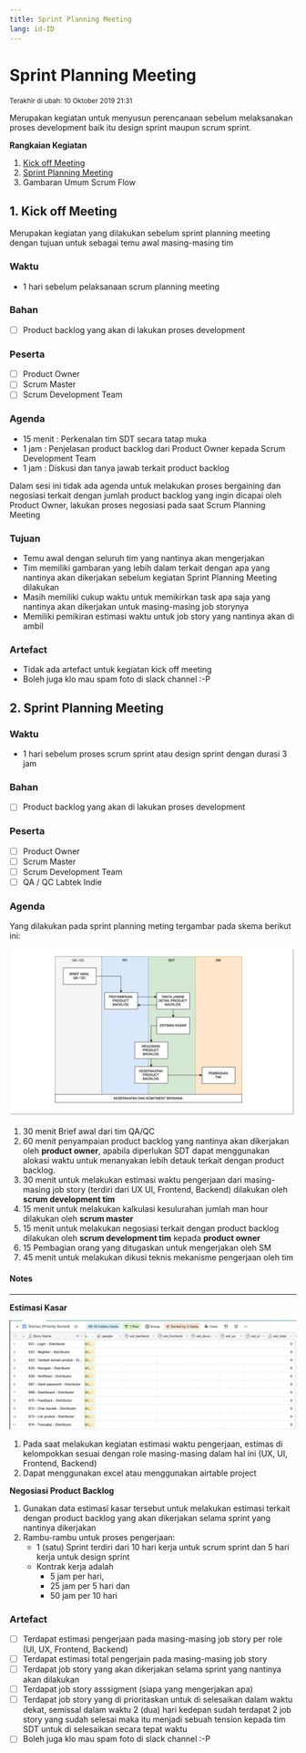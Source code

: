 ```yaml
---
title: Sprint Planning Meeting
lang: id-ID
---
```


# Sprint Planning Meeting

<small>Terakhir di ubah: 10 Oktober 2019 21:31</small>

Merupakan kegiatan untuk menyusun perencanaan sebelum melaksanakan proses development baik itu design
sprint maupun scrum sprint.

**Rangkaian Kegiatan**

1. [Kick off Meeting](#kick-off-meeting)
2. [Sprint Planning Meeting](#sprint-planning-meeting)
3. Gambaran Umum Scrum Flow

<a name="kick-off-meeting"></a>

## 1. Kick off Meeting

Merupakan kegiatan yang dilakukan sebelum sprint planning meeting dengan tujuan untuk sebagai temu
awal masing-masing tim

### Waktu

- 1 hari sebelum pelaksanaan scrum planning meeting

### Bahan

- [ ] Product backlog yang akan di lakukan proses development

### Peserta

- [ ] Product Owner
- [ ] Scrum Master
- [ ] Scrum Development Team

### Agenda

- 15 menit : Perkenalan tim SDT secara tatap muka
- 1 jam    : Penjelasan product backlog dari Product Owner kepada Scrum Development Team
- 1 jam    : Diskusi dan tanya jawab terkait product backlog 

Dalam sesi ini tidak ada agenda untuk melakukan proses bergaining dan negosiasi terkait dengan 
jumlah product backlog yang ingin dicapai oleh Product Owner, lakukan proses negosiasi pada saat 
Scrum Planning Meeting

### Tujuan

- Temu awal dengan seluruh tim yang nantinya akan mengerjakan
- Tim memiliki gambaran yang lebih dalam terkait dengan apa yang nantinya akan dikerjakan sebelum
  kegiatan Sprint Planning Meeting dilakukan
- Masih memiliki cukup waktu untuk memikirkan task apa saja yang nantinya akan dikerjakan untuk
  masing-masing job storynya
- Memiliki pemikiran estimasi waktu untuk job story yang nantinya akan di ambil

### Artefact

- Tidak ada artefact untuk kegiatan kick off meeting
- Boleh juga klo mau spam foto di slack channel :-P

<a name="sprint-planning-meeting"></a>

## 2. Sprint Planning Meeting

### Waktu

- 1 hari sebelum proses scrum sprint atau design sprint dengan durasi 3 jam

### Bahan

- [ ] Product backlog yang akan di lakukan proses development

### Peserta

- [ ] Product Owner
- [ ] Scrum Master
- [ ] Scrum Development Team
- [ ] QA / QC Labtek Indie

### Agenda

Yang dilakukan pada sprint planning meting tergambar pada skema berikut ini:

![Sprint Planning Meeting](./assets/images/sprint-planning-meeting.jpg)

1. 30 menit Brief awal dari tim QA/QC
2. 60 menit penyampaian product backlog yang nantinya akan dikerjakan oleh **product owner**, apabila 
   diperlukan SDT dapat menggunakan alokasi waktu untuk menanyakan lebih detauk terkait dengan 
   product backlog.
3. 30 menit untuk melakukan estimasi waktu pengerjaan dari masing-masing job story (terdiri dari UX
   UI, Frontend, Backend) dilakukan oleh **scrum development tim**
4. 15 menit untuk melakukan kalkulasi kesulurahan jumlah man hour dilakukan oleh **scrum master**
5. 15 menit untuk melakukan negosiasi terkait dengan product backlog dilakukan oleh 
   **scrum development tim** kepada **product owner**
6. 15 Pembagian orang yang ditugaskan untuk mengerjakan oleh SM
7. 45 menit untuk melakukan dikusi teknis mekanisme pengerjaan oleh tim

#### Notes

---

**Estimasi Kasar**

![Sprint Planning Meeting](./assets/images/spm-estimasi-kasar.png)

1. Pada saat melakukan kegiatan estimasi waktu pengerjaan, estimas di kelompokkan sesuai dengan role 
   masing-masing dalam hal ini (UX, UI, Frontend, Backend)
2. Dapat menggunakan excel atau menggunakan airtable project

**Negosiasi Product Backlog**

1. Gunakan data estimasi kasar tersebut untuk melakukan estimasi terkait dengan product backlog yang 
   akan dikerjakan selama sprint yang nantinya dikerjakan
2. Rambu-rambu untuk proses pengerjaan:
   - 1 (satu) Sprint terdiri dari 10 hari kerja untuk scrum sprint dan 5 hari kerja untuk design sprint
   - Kontrak kerja adalah 
     - 5 jam per hari, 
     - 25 jam per 5 hari dan 
     - 50 jam per 10 hari

### Artefact 

- [ ] Terdapat estimasi pengerjaan pada masing-masing job story per role (UI, UX, Frontend, Backend)
- [ ] Terdapat estimasi total pengerjain pada masing-masing job story
- [ ] Terdapat job story yang akan dikerjakan selama sprint yang nantinya akan dilakukan
- [ ] Terdapat job story asssigment (siapa yang mengerjakan apa)
- [ ] Terdapat job story yang di prioritaskan untuk di selesaikan dalam waktu dekat, semissal dalam 
      waktu 2 (dua) hari kedepan sudah terdapat 2 job story yang sudah selesai maka itu menjadi sebuah 
      tension kepada tim SDT untuk di selesaikan secara tepat waktu
- [ ] Boleh juga klo mau spam foto di slack channel :-P
<a name="gambaran-umum-scrum-flow"></a>
